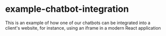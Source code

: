 # example-chatbot-integration
This is an example of how one of our chatbots can be integrated into a client's website, for instance, using an iframe in a modern React application
